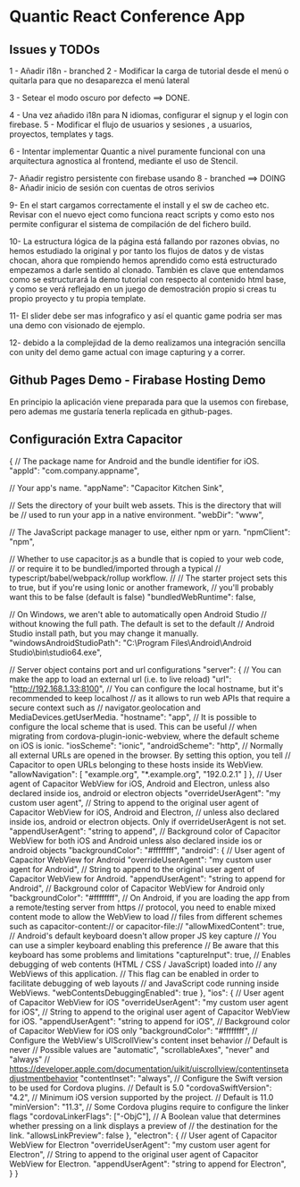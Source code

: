 # Quantic React Conference App

## Issues y TODOs

1 - Añadir i18n - branched
2 - Modificar la carga de tutorial desde el menú o quitarla para que no desaparezca el menú lateral

3 - Setear el modo oscuro por defecto ==> DONE.

4 - Una vez añadido i18n para N idiomas, configurar el signup y el login con firebase.
5 - Modificar el flujo de usuarios y sesiones , a usuarios, proyectos, templates y tags.

6 - Intentar implementar Quantic a nivel puramente funcional con una arquitectura agnostica al frontend, mediante el uso de Stencil.

7- Añadir registro persistente con firebase usando 8 - branched ==> DOING
8- Añadir inicio de sesión con cuentas de otros serivios

9- En el start cargamos correctamente el install y el sw de cacheo etc. Revisar con el nuevo
eject como funciona react scripts y como esto nos permite configurar el sistema de compilación de del fichero build.

10- La estructura lógica de la página está fallando por razones obvias, no hemos estudiado la original y por tanto los flujos de datos y de vistas chocan, ahora que rompiendo hemos aprendido como está estructurado
empezamos a darle sentido al clonado.
También es clave que entendamos como se estructurará la demo tutorial con respecto al contenido html base,
y como se verá reflejado en un juego de demostración propio si creas tu propio proyecto y tu propia template.

11- El slider debe ser mas infografico y así el quantic game podria ser mas una demo con visionado de ejemplo.

12- debido a la complejidad de la demo realizamos una integración sencilla con unity del demo game actual con image capturing y a correr.

## Github Pages Demo - Firabase Hosting Demo

En principio la aplicación viene preparada para que la usemos con firebase, pero ademas me gustaría tenerla replicada en github-pages.

## Configuración Extra Capacitor

{
// The package name for Android and the bundle identifier for iOS.
"appId": "com.company.appname",

// Your app's name.
"appName": "Capacitor Kitchen Sink",

// Sets the directory of your built web assets. This is the directory that will be
// used to run your app in a native environment.
"webDir": "www",

// The JavaScript package manager to use, either npm or yarn.
"npmClient": "npm",

// Whether to use capacitor.js as a bundle that is copied to your web code,
// or require it to be bundled/imported through a typical
// typescript/babel/webpack/rollup workflow.
//
// The starter project sets this to true, but if you're using Ionic or another framework,
// you'll probably want this to be false (default is false)
"bundledWebRuntime": false,

// On Windows, we aren't able to automatically open Android Studio
// without knowing the full path. The default is set to the default
// Android Studio install path, but you may change it manually.
"windowsAndroidStudioPath": "C:\Program Files\Android\Android Studio\bin\studio64.exe",

// Server object contains port and url configurations
"server": {
// You can make the app to load an external url (i.e. to live reload)
"url": "http://192.168.1.33:8100",
// You can configure the local hostname, but it's recommended to keep localhost
// as it allows to run web APIs that require a secure context such as
// navigator.geolocation and MediaDevices.getUserMedia.
"hostname": "app",
// It is possible to configure the local scheme that is used. This can be useful
// when migrating from cordova-plugin-ionic-webview, where the default scheme on iOS is ionic.
"iosScheme": "ionic",
"androidScheme": "http",
// Normally all external URLs are opened in the browser. By setting this option, you tell
// Capacitor to open URLs belonging to these hosts inside its WebView.
"allowNavigation": [
"example.org",
"*.example.org",
"192.0.2.1"
]
},
// User agent of Capacitor WebView for iOS, Android and Electron, unless also declared inside ios, android or electron objects
"overrideUserAgent": "my custom user agent",
// String to append to the original user agent of Capacitor WebView for iOS, Android and Electron,
// unless also declared inside ios, android or electron objects. Only if overrideUserAgent is not set.
"appendUserAgent": "string to append",
// Background color of Capacitor WebView for both iOS and Android unless also declared inside ios or android objects
"backgroundColor": "#ffffffff",
"android": {
// User agent of Capacitor WebView for Android
"overrideUserAgent": "my custom user agent for Android",
// String to append to the original user agent of Capacitor WebView for Android.
"appendUserAgent": "string to append for Android",
// Background color of Capacitor WebView for Android only
"backgroundColor": "#ffffffff",
// On Android, if you are loading the app from a remote/testing server from https
// protocol, you need to enable mixed content mode to allow the WebView to load
// files from different schemes such as capacitor-content:// or capacitor-file://
"allowMixedContent": true,
// Android's default keyboard doesn't allow proper JS key capture
// You can use a simpler keyboard enabling this preference
// Be aware that this keyboard has some problems and limitations
"captureInput": true,
// Enables debugging of web contents (HTML / CSS / JavaScript) loaded into
// any WebViews of this application.
// This flag can be enabled in order to facilitate debugging of web layouts
// and JavaScript code running inside WebViews.
"webContentsDebuggingEnabled": true
},
"ios": {
// User agent of Capacitor WebView for iOS
"overrideUserAgent": "my custom user agent for iOS",
// String to append to the original user agent of Capacitor WebView for iOS.
"appendUserAgent": "string to append for iOS",
// Background color of Capacitor WebView for iOS only
"backgroundColor": "#ffffffff",
// Configure the WebView's UIScrollView's content inset behavior
// Default is never
// Possible values are "automatic", "scrollableAxes", "never" and "always"
// https://developer.apple.com/documentation/uikit/uiscrollview/contentinsetadjustmentbehavior
"contentInset": "always",
// Configure the Swift version to be used for Cordova plugins.
// Default is 5.0
"cordovaSwiftVersion": "4.2",
// Minimum iOS version supported by the project.
// Default is 11.0
"minVersion": "11.3",
// Some Cordova plugins require to configure the linker flags
"cordovaLinkerFlags": ["-ObjC"],
// A Boolean value that determines whether pressing on a link displays a preview of
// the destination for the link.
"allowsLinkPreview": false
},
"electron": {
// User agent of Capacitor WebView for Electron
"overrideUserAgent": "my custom user agent for Electron",
// String to append to the original user agent of Capacitor WebView for Electron.
"appendUserAgent": "string to append for Electron",
}
}

